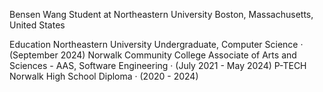 Bensen Wang
Student at Northeastern University
Boston, Massachusetts, United States

Education
Northeastern University
Undergraduate, Computer Science · (September 2024)
Norwalk Community College
Associate of Arts and Sciences - AAS, Software Engineering · (July
2021 - May 2024)
P-TECH Norwalk
High School Diploma  · (2020 - 2024)
